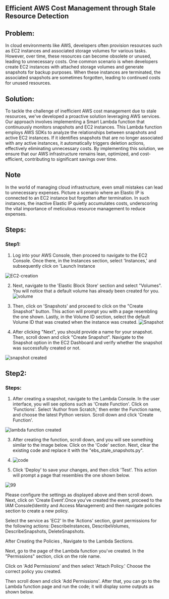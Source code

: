 ## Efficient AWS Cost Management through Stale Resource Detection

## Problem: 

<p> In cloud environments like AWS, developers often provision resources such as EC2 instances and associated storage volumes for various tasks. However, over time, these resources can become obsolete or unused, leading to unnecessary costs. One common scenario is when developers create EC2 instances with attached storage volumes and generate snapshots for backup purposes. When these instances are terminated, the associated snapshots are sometimes forgotten, leading to continued costs for unused resources.
</p>

## Solution:
<p>To tackle the challenge of inefficient AWS cost management due to stale resources, we've developed a proactive solution leveraging AWS services. Our approach involves implementing a Smart Lambda function that continuously monitors snapshots and EC2 instances. This Lambda function employs AWS SDKs to analyze the relationships between snapshots and active EC2 instances. If it identifies snapshots that are no longer associated with any active instances, it automatically triggers deletion actions, effectively eliminating unnecessary costs. By implementing this solution, we ensure that our AWS infrastructure remains lean, optimized, and cost-efficient, contributing to significant savings over time.</p>

## Note
<p> In the world of managing cloud infrastructure, even small mistakes can lead to unnecessary expenses. Picture a scenario where an Elastic IP is connected to an EC2 instance but forgotten after termination. In such instances, the inactive Elastic IP quietly accumulates costs, underscoring the vital importance of meticulous resource management to reduce expenses.</p>

## Steps:
### Step1:

1. Log into your AWS Console, then proceed to navigate to the EC2 Console. Once there, in the Instances section, select 'Instances,' and subsequently click on 'Launch Instance

![EC2-creation](https://github.com/JDNSaiCharanKatta/aws_cost_optimization/assets/170161500/23e61820-9926-4e6e-97ea-113e691a1933)

2. Next, navigate to the 'Elastic Block Store' section and select "Volumes". You will notice that a default volume has already been created for you. 
 ![volume](https://github.com/JDNSaiCharanKatta/aws_cost_optimization/assets/170161500/a68d91f2-b810-4d44-b478-3edc06d9a841)
 
3. Then, click on 'Snapshots' and proceed to click on the "Create Snapshot" button. This action will prompt you with a page resembling the one shown. Lastly, in the Volume ID section, select the default Volume ID that was created when the instance was created.
 ![Snapshot](https://github.com/JDNSaiCharanKatta/aws_cost_optimization/assets/170161500/35a82796-5ae5-4c01-a2a0-264e19116059)
   
5. After clicking "Next", you should provide a name for your snapshot. Then, scroll down and click "Create Snapshot". Navigate to the Snapshot option in the EC2 Dashboard and verify whether the snapshot was successfully created or not.

![snapshot created](https://github.com/JDNSaiCharanKatta/aws_cost_optimization/assets/170161500/c278494c-fdec-405b-b56f-7a401b30ccb0)

## Step2:
### Steps:
1. After creating a snapshot, navigate to the Lambda Console. In the user interface, you will see options such as 'Create Function'. Click on 'Functions'. Select 'Author from Scratch,' then enter the Function name, and choose the latest Python version. Scroll down and click 'Create Function'.

![lambda function created](https://github.com/JDNSaiCharanKatta/aws_cost_optimization/assets/170161500/23a32fc4-3792-438f-bc79-d5e0b23f2bbe)


3.  After creating the function, scroll down, and you will see something similar to the image below. Click on the 'Code' section. Next, clear the existing code and replace it with the "ebs_stale_snapshots.py".

4.  ![code](https://github.com/JDNSaiCharanKatta/aws_cost_optimization/assets/170161500/0deca2e9-4157-41bd-a5da-0d9c47465b04)
5.  Click 'Deploy' to save your changes, and then click 'Test'. This action will prompt a page that resembles the one shown below. 
   
![99](https://github.com/JDNSaiCharanKatta/aws_cost_optimization/assets/170161500/9c154b62-c375-4b30-8fc8-5dc4fb0a217d)

Please configure the settings as displayed above and then scroll down. Next, click on 'Create Event'.Once you've created the event, proceed to the IAM Console(Identity and Access Management) and then navigate policies section to create a new policy.

Select the service as 'EC2'
In the 'Actions' section, grant permissions for the following actions: DescribeInstances, DescribeVolumes, DescribeSnapshots, DeleteSnapshots.



After Creating the Policies , Navigate to the Lambda Sections.

Next, go to the page of the Lambda function you've created. In the "Permissions" section, click on the role name.


Click on 'Add Permissions' and then select 'Attach Policy.'
Choose the correct policy you created.

Then scroll down and click 'Add Permissions'.
After that, you can go to the Lambda function page and run the code; it will display some outputs as shown below.

   







